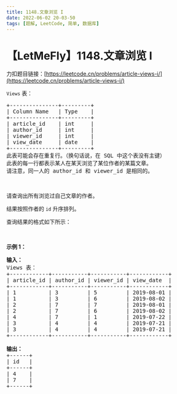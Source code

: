 ```yaml
---
title: 1148.文章浏览 I
date: 2022-06-02 20-03-50
tags: [题解, LeetCode, 简单, 数据库]
---
```


# 【LetMeFly】1148.文章浏览 I

力扣题目链接：[https://leetcode.cn/problems/article-views-i/](https://leetcode.cn/problems/article-views-i/)

<p><code>Views</code>&nbsp;表：</p>

<pre>
+---------------+---------+
| Column Name   | Type    |
+---------------+---------+
| article_id    | int     |
| author_id     | int     |
| viewer_id     | int     |
| view_date     | date    |
+---------------+---------+
此表可能会存在重复行。（换句话说，在 SQL 中这个表没有主键）
此表的每一行都表示某人在某天浏览了某位作者的某篇文章。
请注意，同一人的 author_id 和 viewer_id 是相同的。
</pre>

<p>&nbsp;</p>

<p>请查询出所有浏览过自己文章的作者。</p>

<p>结果按照作者的&nbsp;<code>id</code> 升序排列。</p>

<p>查询结果的格式如下所示：</p>

<p>&nbsp;</p>

<p><strong>示例 1：</strong></p>

<pre>
<strong>输入：</strong>
Views 表：
+------------+-----------+-----------+------------+
| article_id | author_id | viewer_id | view_date  |
+------------+-----------+-----------+------------+
| 1          | 3         | 5         | 2019-08-01 |
| 1          | 3         | 6         | 2019-08-02 |
| 2          | 7         | 7         | 2019-08-01 |
| 2          | 7         | 6         | 2019-08-02 |
| 4          | 7         | 1         | 2019-07-22 |
| 3          | 4         | 4         | 2019-07-21 |
| 3          | 4         | 4         | 2019-07-21 |
+------------+-----------+-----------+------------+

<strong>输出：</strong>
+------+
| id   |
+------+
| 4    |
| 7    |
+------+
</pre>


    